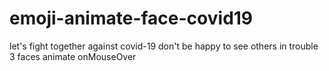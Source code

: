# emoji-animate-face-covid19
let's fight together against covid-19 don't be happy to see others in trouble 
3 faces animate onMouseOver

